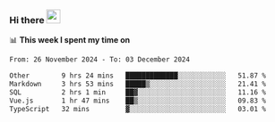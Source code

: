 ### Hi there <a href="https://www.gautamkrishnar.com/"><img src="https://media.giphy.com/media/hvRJCLFzcasrR4ia7z/giphy.gif" width="25px"></a>

📊 **This week I spent my time on**

<!--START_SECTION:waka-->

```txt
From: 26 November 2024 - To: 03 December 2024

Other        9 hrs 24 mins   █████████████░░░░░░░░░░░░   51.87 %
Markdown     3 hrs 53 mins   █████▒░░░░░░░░░░░░░░░░░░░   21.41 %
SQL          2 hrs 1 min     ██▓░░░░░░░░░░░░░░░░░░░░░░   11.16 %
Vue.js       1 hr 47 mins    ██▒░░░░░░░░░░░░░░░░░░░░░░   09.83 %
TypeScript   32 mins         ▓░░░░░░░░░░░░░░░░░░░░░░░░   03.01 %
```

<!--END_SECTION:waka-->
